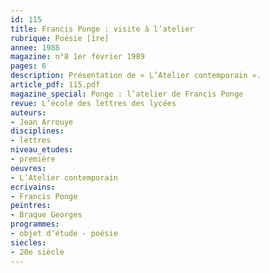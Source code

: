 ```yaml
---
id: 115
title: Francis Ponge : visite à l’atelier
rubrique: Poésie [1re]
annee: 1988
magazine: n°8 1er février 1989
pages: 6
description: Présentation de « L’Atelier contemporain ».
article_pdf: 115.pdf
magazine_special: Ponge : l’atelier de Francis Ponge
revue: L’école des lettres des lycées
auteurs:
- Jean Arrouye
disciplines:
- lettres
niveau_etudes:
- première
oeuvres:
- L’Atelier contemporain
ecrivains:
- Francis Ponge
peintres:
- Braque Georges
programmes:
- objet d’étude - poésie
siecles:
- 20e siècle
---
```

